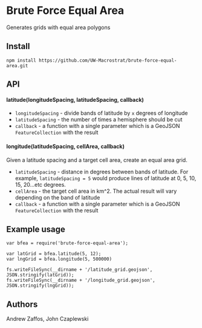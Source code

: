 # Brute Force Equal Area
Generates grids with equal area polygons

## Install

````
npm install https://github.com/UW-Macrostrat/brute-force-equal-area.git
````

## API

#### latitude(longitudeSpacing, latitudeSpacing, callback)

+ `longitudeSpacing` - divide bands of latitude by `x` degrees of longitude
+ `latitudeSpacing` - the number of times a hemisphere should be cut
+ `callback` - a function with a single parameter which is a GeoJSON `FeatureCollection` with the result

#### longitude(latitudeSpacing, cellArea, callback)

Given a latitude spacing and a target cell area, create an equal area grid.

+ `latitudeSpacing` - distance in degrees between bands of latitude. For example, `latitudeSpacing = 5` would produce
lines of latitude at 0, 5, 10, 15, 20...etc degrees.
+ `cellArea` - the target cell area in km^2. The actual result will vary depending on the band of latitude
+ `callback` - a function with a single parameter which is a GeoJSON `FeatureCollection` with the result


## Example usage

````
var bfea = require('brute-force-equal-area');

var latGrid = bfea.latitude(5, 12);
var lngGrid = bfea.longitude(5, 500000)

fs.writeFileSync(__dirname + '/latitude_grid.geojson', JSON.stringify(latGrid));
fs.writeFileSync(__dirname + '/longitude_grid.geojson', JSON.stringify(lngGrid));

````


## Authors
Andrew Zaffos, John Czaplewski
